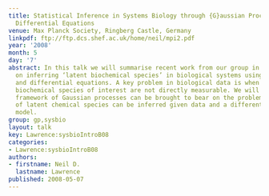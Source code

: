 ```yaml
---
title: Statistical Inference in Systems Biology through {G}aussian Processes and Ordinary
  Differential Equations
venue: Max Planck Society, Ringberg Castle, Germany
linkpdf: ftp://ftp.dcs.shef.ac.uk/home/neil/mpi2.pdf
year: '2008'
month: 5
day: '7'
abstract: In this talk we will summarise recent work from our group in Manchester
  on inferring ‘latent biochemical species’ in biological systems using Gaussian processes
  and differential equations. A key problem in biological data is when particular
  biochemical species of interest are not directly measurable. We will show how the
  framework of Gaussian processes can be brought to bear on the problem and values
  of latent chemical species can be inferred given data and a differential equation
  model.
group: gp,sysbio
layout: talk
key: Lawrence:sysbioIntroB08
categories:
- Lawrence:sysbioIntroB08
authors:
- firstname: Neil D.
  lastname: Lawrence
published: 2008-05-07
---
```

